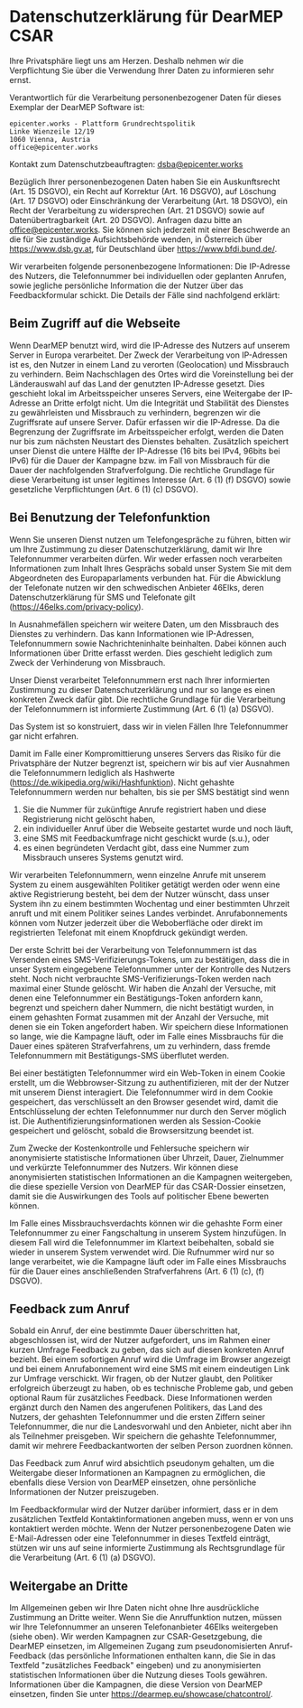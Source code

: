 # Datenschutzerklärung für DearMEP CSAR

Ihre Privatsphäre liegt uns am Herzen. Deshalb nehmen wir die Verpflichtung Sie über die Verwendung Ihrer Daten zu informieren sehr ernst.

Verantwortlich für die Verarbeitung personenbezogener Daten für dieses Exemplar der DearMEP Software ist:

```
epicenter.works - Plattform Grundrechtspolitik
Linke Wienzeile 12/19
1060 Vienna, Austria
office@epicenter.works
```

Kontakt zum Datenschutzbeauftragten: <dsba@epicenter.works>

Bezüglich Ihrer personenbezogenen Daten haben Sie ein Auskunftsrecht (Art. 15 DSGVO), ein Recht auf Korrektur (Art. 16 DSGVO), auf Löschung (Art. 17 DSGVO) oder Einschränkung der Verarbeitung (Art. 18 DSGVO), ein Recht der Verarbeitung zu widersprechen (Art. 21 DSGVO) sowie auf Datenübertragbarkeit (Art. 20 DSGVO).
Anfragen dazu bitte an <office@epicenter.works>.
Sie können sich jederzeit mit einer Beschwerde an die für Sie zuständige Aufsichtsbehörde wenden, in Österreich über https://www.dsb.gv.at, für Deutschland über https://www.bfdi.bund.de/.

Wir verarbeiten folgende personenbezogene Informationen: Die IP-Adresse des Nutzers, die Telefonnummer bei individuellen oder geplanten Anrufen, sowie jegliche persönliche Information die der Nutzer über das Feedbackformular schickt.
Die Details der Fälle sind nachfolgend erklärt:

## Beim Zugriff auf die Webseite

Wenn DearMEP benutzt wird, wird die IP-Adresse des Nutzers auf unserem Server in Europa verarbeitet.
Der Zweck der Verarbeitung von IP-Adressen ist es, den Nutzer in einem Land zu verorten (Geolocation) und Missbrauch zu verhindern.
Beim Nachschlagen des Ortes wird die Voreinstellung bei der Länderauswahl auf das Land der genutzten IP-Adresse gesetzt.
Dies geschieht lokal im Arbeitsspeicher unseres Servers, eine Weitergabe der IP-Adresse an Dritte erfolgt nicht.
Um die Integrität und Stabilität des Dienstes zu gewährleisten und Missbrauch zu verhindern, begrenzen wir die Zugriffsrate auf unsere Server. Dafür erfassen wir die IP-Adresse.
Da die Begrenzung der Zugriffsrate im Arbeitsspeicher erfolgt, werden die Daten nur bis zum nächsten Neustart des Dienstes behalten.
Zusätzlich speichert unser Dienst die untere Hälfte der IP-Adresse (16 bits bei IPv4, 96bits bei IPv6) für die Dauer der Kampagne bzw. im Fall von Missbrauch für die Dauer der nachfolgenden Strafverfolgung.
Die rechtliche Grundlage für diese Verarbeitung ist unser legitimes Interesse (Art. 6 (1) (f) DSGVO) sowie gesetzliche Verpflichtungen (Art. 6 (1) (c) DSGVO).

## Bei Benutzung der Telefonfunktion

Wenn Sie unseren Dienst nutzen um Telefongespräche zu führen, bitten wir um Ihre Zustimmung zu dieser Datenschutzerklärung, damit wir Ihre Telefonnummer verarbeiten dürfen.
Wir weder erfassen noch verarbeiten Informationen zum Inhalt Ihres Gesprächs sobald unser System Sie mit dem Abgeordneten des Europaparlaments verbunden hat.
Für die Abwicklung der Telefonate nutzen wir den schwedischen Anbieter 46Elks, deren Datenschutzerklärung für SMS und Telefonate gilt (<https://46elks.com/privacy-policy>).

In Ausnahmefällen speichern wir weitere Daten, um den Missbrauch des Dienstes zu verhindern.
Das kann Informationen wie IP-Adressen, Telefonnummern sowie Nachrichteninhalte beinhalten.
Dabei können auch Informationen über Dritte erfasst werden. Dies geschieht lediglich zum Zweck der Verhinderung von Missbrauch.

Unser Dienst verarbeitet Telefonnummern erst nach Ihrer informierten Zustimmung zu dieser Datenschutzerklärung und nur so lange es einen konkreten Zweck dafür gibt.
Die rechtliche Grundlage für die Verarbeitung der Telefonnummern ist informierte Zustimmung  (Art. 6 (1) (a) DSGVO).

Das System ist so konstruiert, dass wir in vielen Fällen Ihre Telefonnummer gar nicht erfahren.

Damit im Falle einer Kompromittierung unseres Servers das Risiko für die Privatsphäre der Nutzer begrenzt ist, speichern wir bis auf vier Ausnahmen die Telefonnummern lediglich als Hashwerte (<https://de.wikipedia.org/wiki/Hashfunktion>).
Nicht gehashte Telefonnummern werden nur behalten, bis sie per SMS bestätigt sind wenn
1) Sie die Nummer für zukünftige Anrufe registriert haben und diese Registrierung nicht gelöscht haben,
2) ein individueller Anruf über die Webseite gestartet wurde und noch läuft,
3) eine SMS mit Feedbackumfrage nicht geschickt wurde (s.u.), oder
4) es einen begründeten Verdacht gibt, dass eine Nummer zum Missbrauch unseres Systems genutzt wird.

Wir verarbeiten Telefonnummern, wenn einzelne Anrufe mit unserem System zu einem ausgewählten Politiker getätigt werden oder wenn eine aktive Registrierung besteht, bei dem der Nutzer wünscht, dass unser System ihn zu einem bestimmten Wochentag und einer bestimmten Uhrzeit anruft und mit einem Politiker seines Landes verbindet.
Anrufabonnements können vom Nutzer jederzeit über die Weboberfläche oder direkt im registrierten Telefonat mit einem Knopfdruck gekündigt werden.

Der erste Schritt bei der Verarbeitung von Telefonnummern ist das Versenden eines SMS-Verifizierungs-Tokens, um zu bestätigen, dass die in unser System eingegebene Telefonnummer unter der Kontrolle des Nutzers steht.
Noch nicht verbrauchte SMS-Verifizierungs-Token werden nach maximal einer Stunde gelöscht.
Wir haben die Anzahl der Versuche, mit denen eine Telefonnummer ein Bestätigungs-Token anfordern kann, begrenzt und speichern daher Nummern, die nicht bestätigt wurden, in einem gehashten Format zusammen mit der Anzahl der Versuche, mit denen sie ein Token angefordert haben.
Wir speichern diese Informationen so lange, wie die Kampagne läuft, oder im Falle eines Missbrauchs für die Dauer eines späteren Strafverfahrens, um zu verhindern, dass fremde Telefonnummern mit Bestätigungs-SMS überflutet werden.

Bei einer bestätigten Telefonnummer wird ein Web-Token in einem Cookie erstellt, um die Webbrowser-Sitzung zu authentifizieren, mit der der Nutzer mit unserem Dienst interagiert.
Die Telefonnummer wird in dem Cookie gespeichert, das verschlüsselt an den Browser gesendet wird, damit die Entschlüsselung der echten Telefonnummer nur durch den Server möglich ist.
Die Authentifizierungsinformationen werden als Session-Cookie gespeichert und gelöscht, sobald die Browsersitzung beendet ist.

Zum Zwecke der Kostenkontrolle und Fehlersuche speichern wir anonymisierte statistische Informationen über Uhrzeit, Dauer, Zielnummer und verkürzte Telefonnummer des Nutzers.
Wir können diese anonymisierten statistischen Informationen an die Kampagnen weitergeben, die diese spezielle Version von DearMEP für das CSAR-Dossier einsetzen, damit sie die Auswirkungen des Tools auf politischer Ebene bewerten können.

Im Falle eines Missbrauchsverdachts können wir die gehashte Form einer Telefonnummer zu einer Fangschaltung in unserem System hinzufügen.
In diesem Fall wird die Telefonnummer im Klartext beibehalten, sobald sie wieder in unserem System verwendet wird.
Die Rufnummer wird nur so lange verarbeitet, wie die Kampagne läuft oder im Falle eines Missbrauchs für die Dauer eines anschließenden Strafverfahrens (Art. 6 (1) (c), (f) DSGVO).

## Feedback zum Anruf

Sobald ein Anruf, der eine bestimmte Dauer überschritten hat, abgeschlossen ist, wird der Nutzer aufgefordert, uns im Rahmen einer kurzen Umfrage Feedback zu geben, das sich auf diesen konkreten Anruf bezieht. Bei einem sofortigen Anruf wird die Umfrage im Browser angezeigt und bei einem Anrufabonnement wird eine SMS mit einem eindeutigen Link zur Umfrage verschickt.
Wir fragen, ob der Nutzer glaubt, den Politiker erfolgreich überzeugt zu haben, ob es technische Probleme gab, und geben optional Raum für zusätzliches Feedback.
Diese Informationen werden ergänzt durch den Namen des angerufenen Politikers, das Land des Nutzers, der gehashten Telefonnummer und die ersten Ziffern seiner Telefonnummer, die nur die Landesvorwahl und den Anbieter, nicht aber ihn als Teilnehmer preisgeben. Wir speichern die gehashte Telefonnummer, damit wir mehrere Feedbackantworten der selben Person zuordnen können.

Das Feedback zum Anruf wird absichtlich pseudonym gehalten, um die Weitergabe dieser Informationen an Kampagnen zu ermöglichen, die ebenfalls diese Version von DearMEP einsetzen, ohne persönliche Informationen der Nutzer preiszugeben.

Im Feedbackformular wird der Nutzer darüber informiert, dass er in dem zusätzlichen Textfeld Kontaktinformationen angeben muss, wenn er von uns kontaktiert werden möchte.
Wenn der Nutzer personenbezogene Daten wie E-Mail-Adressen oder eine Telefonnummer in dieses Textfeld einträgt, stützen wir uns auf seine informierte Zustimmung als Rechtsgrundlage für die Verarbeitung (Art. 6 (1) (a) DSGVO).

## Weitergabe an Dritte

Im Allgemeinen geben wir Ihre Daten nicht ohne Ihre ausdrückliche Zustimmung an Dritte weiter.
Wenn Sie die Anruffunktion nutzen, müssen wir Ihre Telefonnummer an unseren Telefonanbieter 46Elks weitergeben (siehe oben).
Wir werden Kampagnen zur CSAR-Gesetzgebung, die DearMEP einsetzen, im Allgemeinen Zugang zum pseudonomisierten Anruf-Feedback (das persönliche Informationen enthalten kann, die Sie in das Textfeld "zusätzliches Feedback" eingeben) und zu anonymisierten statistischen Informationen über die Nutzung dieses Tools gewähren.
Informationen über die Kampagnen, die diese Version von DearMEP einsetzen, finden Sie unter <https://dearmep.eu/showcase/chatcontrol/>.
